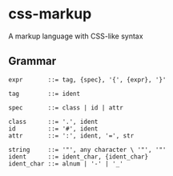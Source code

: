 # css-markup
A markup language with CSS-like syntax

## Grammar

```
expr       ::= tag, {spec}, '{', {expr}, '}'

tag        ::= ident

spec       ::= class | id | attr

class      ::= '.', ident
id         ::= '#', ident
attr       ::= ':', ident, '=', str

string     ::= '"', any character \ '"', '"'
ident      ::= ident_char, {ident_char}
ident_char ::= alnum | '-' | '_'

```
